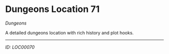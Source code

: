 # Dungeons Location 71

*Dungeons*

A detailed dungeons location with rich history and plot hooks.

---
*ID: LOC00070*